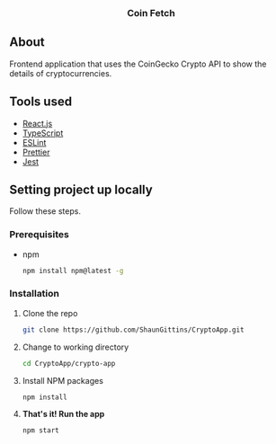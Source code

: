 <br />
<div align="center">
  <h3 align="center">Coin Fetch</h3>
</div>

## About

Frontend application that uses the CoinGecko Crypto API to show the details of cryptocurrencies.



## Tools used

* [React.js](https://reactjs.org/)
* [TypeScript](https://www.typescriptlang.org/)
* [ESLint](https://eslint.org/)
* [Prettier](https://prettier.io/)
* [Jest](https://jestjs.io/)



## Setting project up locally

Follow these steps.


### Prerequisites

* npm
  ```sh
  npm install npm@latest -g
  ```


### Installation

1. Clone the repo
   ```sh
   git clone https://github.com/ShaunGittins/CryptoApp.git
   ```
2. Change to working directory
   ```sh
   cd CryptoApp/crypto-app
   ```
3. Install NPM packages
   ```sh
   npm install
   ```
4. **That's it! Run the app**
   ```sh
   npm start
   ```
